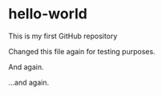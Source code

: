 # hello-world
This is my first GitHub repository

Changed this file again for testing purposes.

And again.

...and again.